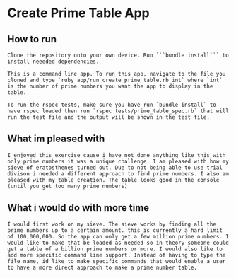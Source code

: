 # Create Prime Table App

## How to run
    Clone the repository onto your own device. Run ```bundle install``` to install neeeded dependencies. 

    This is a command line app. To run this app, navigate to the file you cloned and type `ruby app/run_create_prime_table.rb int` where `int` is the number of prime numbers you want the app to display in the table. 

    To run the rspec tests, make sure you have run `bundle install` to have rspec loaded then run `rspec tests/prime_table_spec.rb` that will run the test file and the output will be shown in the test file. 

## What im pleased with
    I enjoyed this exercise cause i have not done anything like this with only prime numbers it was a unique challenge. I am pleased with how my sieve of eratosthenes turned out. Due to not being able to use trial divison i needed a different approach to find prime numbers. I also am pleased with my table creation. The table looks good in the console (until you get too many prime numbers)

## What i would do with more time
    I would first work on my sieve. The sieve works by finding all the prime numbers up to a certain amount. this is currently a hard limit of 100,000,000. So the app can only get a few million prime numbers. I would like to make that be loaded as needed so in theory someone could get a table of a billion prime numbers or more. I would also like to add more specific command line support. Instead of having to type the file name, id like to make specific commands that would enable a user to have a more direct approach to make a prime number table. 

